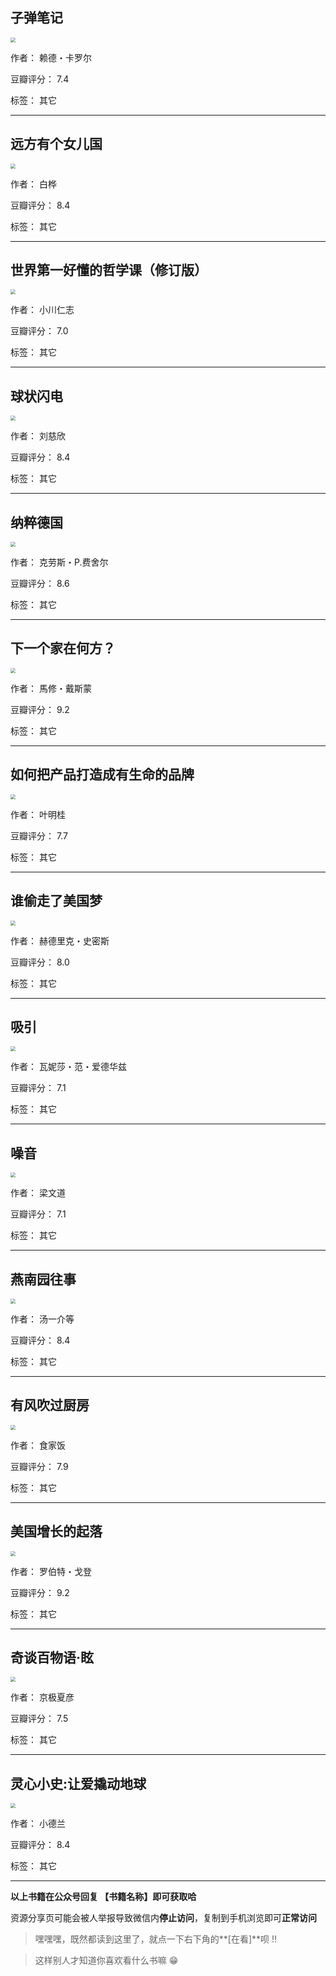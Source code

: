 ## 子弹笔记

<img src="https://www.aibooks.cc/wp-content/uploads/2019/04/2019040510060329.jpg" style="zoom:50%;" />

作者： 赖德・卡罗尔

豆瓣评分：  7.4

标签： 其它


---

## 远方有个女儿国

<img src="https://www.aibooks.cc/wp-content/uploads/2019/04/2019040509594942.jpg" style="zoom:50%;" />

作者： 白桦

豆瓣评分：  8.4

标签： 其它


---

## 世界第一好懂的哲学课（修订版）

<img src="https://www.aibooks.cc/wp-content/uploads/2019/04/201904050718331.jpg" style="zoom:50%;" />

作者： 小川仁志

豆瓣评分：  7.0

标签： 其它


---

## 球状闪电

<img src="https://www.aibooks.cc/wp-content/uploads/2019/04/2019040506363395.jpg" style="zoom:50%;" />

作者： 刘慈欣

豆瓣评分：  8.4

标签： 其它


---

## 纳粹德国

<img src="https://www.aibooks.cc/wp-content/uploads/2019/04/2019040506292415.jpg" style="zoom:50%;" />

作者： 克劳斯・P.费舍尔

豆瓣评分：  8.6

标签： 其它


---

## 下一个家在何方？

<img src="https://www.aibooks.cc/wp-content/uploads/2019/04/2019040506260511.jpg" style="zoom:50%;" />

作者： 馬修・戴斯蒙

豆瓣评分：  9.2

标签： 其它


---

## 如何把产品打造成有生命的品牌

<img src="https://www.aibooks.cc/wp-content/uploads/2019/04/2019040506175595.jpg" style="zoom:50%;" />

作者： 叶明桂

豆瓣评分：  7.7

标签： 其它


---

## 谁偷走了美国梦

<img src="https://www.aibooks.cc/wp-content/uploads/2019/04/20190405061024100.jpg" style="zoom:50%;" />

作者： 赫德里克・史密斯

豆瓣评分：  8.0

标签： 其它


---

## 吸引

<img src="https://www.aibooks.cc/wp-content/uploads/2019/04/2019040506012523.jpg" style="zoom:50%;" />

作者： 瓦妮莎・范・爱德华兹

豆瓣评分：  7.1

标签： 其它


---

## 噪音

<img src="https://www.aibooks.cc/wp-content/uploads/2019/04/2019040505512450.jpg" style="zoom:50%;" />

作者： 梁文道

豆瓣评分：  7.1

标签： 其它


---

## 燕南园往事

<img src="https://www.aibooks.cc/wp-content/uploads/2019/04/2019040505410229.jpg" style="zoom:50%;" />

作者： 汤一介等

豆瓣评分：  8.4

标签： 其它


---

## 有风吹过厨房

<img src="https://www.aibooks.cc/wp-content/uploads/2019/04/2019040505302183.jpg" style="zoom:50%;" />

作者： 食家饭

豆瓣评分：  7.9

标签： 其它


---

## 美国增长的起落

<img src="https://www.aibooks.cc/wp-content/uploads/2019/04/2019040505221331.jpg" style="zoom:50%;" />

作者： 罗伯特・戈登

豆瓣评分：  9.2

标签： 其它


---

## 奇谈百物语·眩

<img src="https://www.aibooks.cc/wp-content/uploads/2019/04/2019040504434955.jpg" style="zoom:50%;" />

作者： 京极夏彦

豆瓣评分：  7.5

标签： 其它


---

## 灵心小史:让爱撬动地球

<img src="https://www.aibooks.cc/wp-content/uploads/2019/04/2019040504344588.jpg" style="zoom:50%;" />

作者： 小德兰

豆瓣评分：  8.4

标签： 其它


---


**以上书籍在公众号回复 【书籍名称】即可获取哈** 


资源分享页可能会被人举报导致微信内**停止访问**，复制到手机浏览即可**正常访问**


> 嘿嘿嘿，既然都读到这里了，就点一下右下角的**[在看]**呗 !!

> 

> 这样别人才知道你喜欢看什么书嘛 😁

